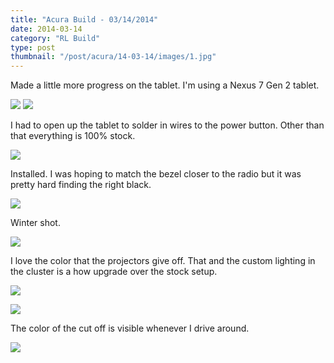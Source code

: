 ```yaml
---
title: "Acura Build - 03/14/2014"
date: 2014-03-14
category: "RL Build"
type: post
thumbnail: "/post/acura/14-03-14/images/1.jpg"
---
```


Made a little more progress on the tablet. I'm using a Nexus 7 Gen 2 tablet.

![](images/1.jpg)
![](images/2.jpg)

I had to open up the tablet to solder in wires to the power button. Other than that everything is 100% stock.

![](images/3.jpg)

Installed. I was hoping to match the bezel closer to the radio but it was pretty hard finding the right black.

![](images/4.jpg)

Winter shot.

![](images/5.jpg)

I love the color that the projectors give off. That and the custom lighting in the cluster is a how upgrade over the stock setup.

![](images/6.jpg)

![](images/7.jpg)

The color of the cut off is visible whenever I drive around.

![](images/8.jpg)

